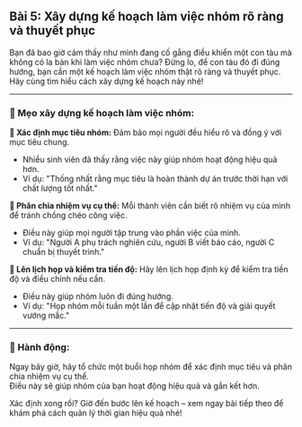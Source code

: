 ## Bài 5: Xây dựng kế hoạch làm việc nhóm rõ ràng và thuyết phục

Bạn đã bao giờ cảm thấy như mình đang cố gắng điều khiển một con tàu mà không có la bàn khi làm việc nhóm chưa? Đừng lo, để con tàu đó đi đúng hướng, bạn cần một kế hoạch làm việc nhóm thật rõ ràng và thuyết phục. Hãy cùng tìm hiểu cách xây dựng kế hoạch này nhé!

---

### 📌 Mẹo xây dựng kế hoạch làm việc nhóm:

**🔹 Xác định mục tiêu nhóm:**
Đảm bảo mọi người đều hiểu rõ và đồng ý với mục tiêu chung.  
- Nhiều sinh viên đã thấy rằng việc này giúp nhóm hoạt động hiệu quả hơn.  
- Ví dụ: "Thống nhất rằng mục tiêu là hoàn thành dự án trước thời hạn với chất lượng tốt nhất."

**🔹 Phân chia nhiệm vụ cụ thể:**
Mỗi thành viên cần biết rõ nhiệm vụ của mình để tránh chồng chéo công việc.  
- Điều này giúp mọi người tập trung vào phần việc của mình.  
- Ví dụ: "Người A phụ trách nghiên cứu, người B viết báo cáo, người C chuẩn bị thuyết trình."

**🔹 Lên lịch họp và kiểm tra tiến độ:**
Hãy lên lịch họp định kỳ để kiểm tra tiến độ và điều chỉnh nếu cần.  
- Điều này giúp nhóm luôn đi đúng hướng.  
- Ví dụ: "Họp nhóm mỗi tuần một lần để cập nhật tiến độ và giải quyết vướng mắc."

---

### 🚀 Hành động:

Ngay bây giờ, hãy tổ chức một buổi họp nhóm để xác định mục tiêu và phân chia nhiệm vụ cụ thể.  
Điều này sẽ giúp nhóm của bạn hoạt động hiệu quả và gắn kết hơn.

Xác định xong rồi? Giờ đến bước lên kế hoạch – xem ngay bài tiếp theo để khám phá cách quản lý thời gian hiệu quả nhé!